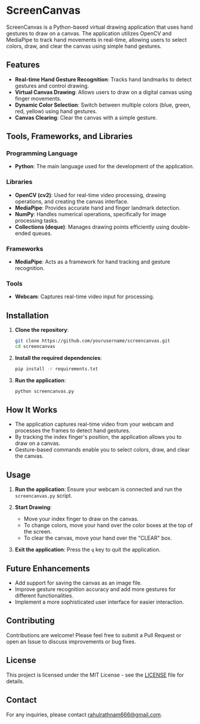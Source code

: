 # ScreenCanvas

ScreenCanvas is a Python-based virtual drawing application that uses hand gestures to draw on a canvas. The application utilizes OpenCV and MediaPipe to track hand movements in real-time, allowing users to select colors, draw, and clear the canvas using simple hand gestures.

## Features

- **Real-time Hand Gesture Recognition**: Tracks hand landmarks to detect gestures and control drawing.
- **Virtual Canvas Drawing**: Allows users to draw on a digital canvas using finger movements.
- **Dynamic Color Selection**: Switch between multiple colors (blue, green, red, yellow) using hand gestures.
- **Canvas Clearing**: Clear the canvas with a simple gesture.

## Tools, Frameworks, and Libraries

### Programming Language
- **Python**: The main language used for the development of the application.

### Libraries
- **OpenCV (cv2)**: Used for real-time video processing, drawing operations, and creating the canvas interface.
- **MediaPipe**: Provides accurate hand and finger landmark detection.
- **NumPy**: Handles numerical operations, specifically for image processing tasks.
- **Collections (deque)**: Manages drawing points efficiently using double-ended queues.

### Frameworks
- **MediaPipe**: Acts as a framework for hand tracking and gesture recognition.

### Tools
- **Webcam**: Captures real-time video input for processing.

## Installation

1. **Clone the repository**:
    ```bash
    git clone https://github.com/yourusername/screencanvas.git
    cd screencanvas
    ```

2. **Install the required dependencies**:
    ```bash
    pip install -r requirements.txt
    ```

3. **Run the application**:
    ```bash
    python screencanvas.py
    ```

## How It Works

- The application captures real-time video from your webcam and processes the frames to detect hand gestures.
- By tracking the index finger's position, the application allows you to draw on a canvas.
- Gesture-based commands enable you to select colors, draw, and clear the canvas.

## Usage

1. **Run the application**: 
   Ensure your webcam is connected and run the `screencanvas.py` script.
   
2. **Start Drawing**:
   - Move your index finger to draw on the canvas.
   - To change colors, move your hand over the color boxes at the top of the screen.
   - To clear the canvas, move your hand over the "CLEAR" box.

3. **Exit the application**:
   Press the `q` key to quit the application.

## Future Enhancements

- Add support for saving the canvas as an image file.
- Improve gesture recognition accuracy and add more gestures for different functionalities.
- Implement a more sophisticated user interface for easier interaction.

## Contributing

Contributions are welcome! Please feel free to submit a Pull Request or open an Issue to discuss improvements or bug fixes.

## License

This project is licensed under the MIT License - see the [LICENSE](LICENSE) file for details.

## Contact

For any inquiries, please contact [rahulrathnam666@gmail.com](mailto:your.email@example.com).



